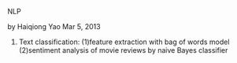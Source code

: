 NLP

by Haiqiong Yao
Mar 5, 2013

1. Text classification:
(1)feature extraction with bag of words model
(2)sentiment analysis of movie reviews by naive Bayes classifier

